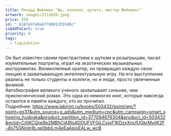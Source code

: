 ```yaml
---
title: Ричард Фейнман "Вы, конечно, шутите, мистер Фейнман!"
artwork: images/2113838.jpeg
price: 250
id: " 6187e9740a877d0011555d0c"
isAddToCart: true
priority: 0
tags:
  - liquidation
---
```

Он был известен своим пристрастием к шуткам и розыгрышам, писал изумительные портреты, играл на экзотических музыкальных инструментах. Великолепный оратор, он превращал каждую свою лекцию в захватывающую интеллектуальную игру. На его выступления рвались не только студенты и коллеги, но и люди, просто увлеченные физикой.\
Автобиография великого ученого захватывает сильнее, чем приключенческий роман. Это одна из немногих книг, которые навсегда остаются в памяти каждого, кто их прочитал.\
Подробнее: <https://www.labirint.ru/books/503432/point/gm/?point=gg37&utm_source=g_ads&utm_medium=cpc&utm_campaign=smart_shoping_hudogka&product_partition_id=377094676304&product_id=503432&gclid=Cj0KCQjw8p2MBhCiARIsADDUFVFGjLCyjxF1KDzxXncfUGkrMyijK2F-4b75GNnjtr8Lqe0bbILm4eEaApioEALw_wcB>